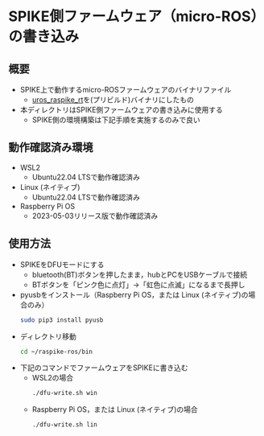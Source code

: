 # SPIKE側ファームウェア（micro-ROS）の書き込み
## 概要
- SPIKE上で動作するmicro-ROSファームウェアのバイナリファイル
    - [uros_raspike_rt](../uros_raspike_rt/)を(プリビルド)バイナリにしたもの
- 本ディレクトリはSPIKE側ファームウェアの書き込みに使用する
    - SPIKE側の環境構築は下記手順を実施するのみで良い

## 動作確認済み環境
- WSL2
    - Ubuntu22.04 LTSで動作確認済み
- Linux (ネイティブ)
    - Ubuntu22.04 LTSで動作確認済み
- Raspberry Pi OS
    - 2023-05-03リリース版で動作確認済み

## 使用方法
- SPIKEをDFUモードにする
    - bluetooth(BT)ボタンを押したまま，hubとPCをUSBケーブルで接続
    - BTボタンを「ピンク色に点灯」→「虹色に点滅」になるまで長押し
- pyusbをインストール（Raspberry Pi OS，または Linux (ネイティブ)の場合のみ）
    ```bash
    sudo pip3 install pyusb
    ```
- ディレクトリ移動
    ```bash
    cd ~/raspike-ros/bin
    ```
- 下記のコマンドでファームウェアをSPIKEに書き込む
    - WSL2の場合
        ```bash
        ./dfu-write.sh win
        ```
    - Raspberry Pi OS，または Linux (ネイティブ)の場合
        ```bash
        ./dfu-write.sh lin
        ```